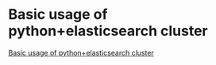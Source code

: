 # Basic usage of python+elasticsearch cluster
[Basic usage of python+elasticsearch cluster](https://aiwithcloud.com/2022/09/15/basic_usage_of_pythonelasticsearch_cluster/)